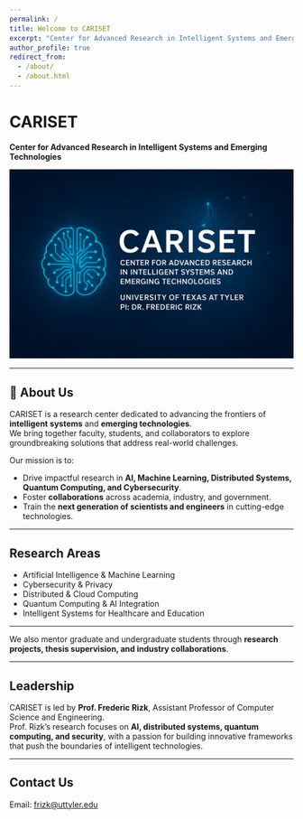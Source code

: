 ```yaml
---
permalink: /
title: Welcome to CARISET
excerpt: "Center for Advanced Research in Intelligent Systems and Emerging Technologies"
author_profile: true
redirect_from:
  - /about/
  - /about.html
---
```


# CARISET  
**Center for Advanced Research in Intelligent Systems and Emerging Technologies**

![CARISET Banner](/images/CARISET-PICTURE.png)

---

## 🌟 About Us  
CARISET is a research center dedicated to advancing the frontiers of **intelligent systems** and **emerging technologies**.  
We bring together faculty, students, and collaborators to explore groundbreaking solutions that address real-world challenges.  

Our mission is to:  
- Drive impactful research in **AI, Machine Learning, Distributed Systems, Quantum Computing, and Cybersecurity**.  
- Foster **collaborations** across academia, industry, and government.  
- Train the **next generation of scientists and engineers** in cutting-edge technologies.  

---

## Research Areas  
- Artificial Intelligence & Machine Learning  
- Cybersecurity & Privacy  
- Distributed & Cloud Computing  
- Quantum Computing & AI Integration  
- Intelligent Systems for Healthcare and Education  

---
 

We also mentor graduate and undergraduate students through **research projects, thesis supervision, and industry collaborations**.  

---

## Leadership  
CARISET is led by **Prof. Frederic Rizk**, Assistant Professor of Computer Science and Engineering.  
Prof. Rizk’s research focuses on **AI, distributed systems, quantum computing, and security**, with a passion for building innovative frameworks that push the boundaries of intelligent technologies.  

---

## Contact Us  
Email: [frizk@uttyler.edu](mailto:frizk@uttyler.edu)  
  

